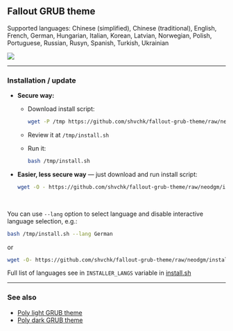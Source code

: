 ## Fallout GRUB theme

Supported languages: Chinese (simplified), Chinese (traditional), English, French, German, Hungarian, Italian, Korean, Latvian, Norwegian, Polish, Portuguese, Russian, Rusyn, Spanish, Turkish, Ukrainian

![](https://i.imgur.com/7LUYwTn.gif)

---


### Installation / update

- **Secure way:**

  - Download install script:

    ```sh
    wget -P /tmp https://github.com/shvchk/fallout-grub-theme/raw/neodgm/install.sh
    ```

  - Review it at `/tmp/install.sh`

  - Run it:

    ```sh
    bash /tmp/install.sh
    ```

- **Easier, less secure way** — just download and run install script:

  ```sh
  wget -O - https://github.com/shvchk/fallout-grub-theme/raw/neodgm/install.sh | bash
  ```

<br>

You can use `--lang` option to select language and disable interactive language selection, e.g.:

```sh
bash /tmp/install.sh --lang German
```

or

```sh
wget -O- https://github.com/shvchk/fallout-grub-theme/raw/neodgm/install.sh | bash -s -- --lang Korean
```

Full list of languages see in `INSTALLER_LANGS` variable in [install.sh](install.sh)

---

### See also

- [Poly light GRUB theme](https://github.com/shvchk/poly-light)
- [Poly dark GRUB theme](https://github.com/shvchk/poly-dark)
